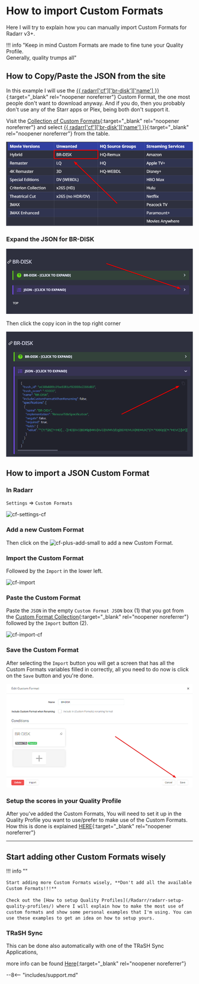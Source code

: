 # How to import Custom Formats

Here I will try to explain how you can manually import Custom Formats for Radarr v3+.

!!! info "Keep in mind Custom Formats are made to fine tune your Quality Profile.<br>Generally, quality trumps all"

## How to Copy/Paste the JSON from the site

In this example I will use the [{{ radarr['cf']['br-disk']['name'] }}](/Radarr/Radarr-collection-of-custom-formats/#br-disk){:target="_blank" rel="noopener noreferrer"} Custom Format, the one most people don't want to download anyway. And if you do, then you probably don't use any of the Starr apps or Plex, being both don't support it.

Visit the [Collection of Custom Formats](/Radarr/Radarr-collection-of-custom-formats/){:target="_blank" rel="noopener noreferrer"} and select [{{ radarr['cf']['br-disk']['name'] }}](/Radarr/Radarr-collection-of-custom-formats/#br-disk){:target="_blank" rel="noopener noreferrer"} from the table.

![cf-table-select-brdisk](images/cf-table-select-brdisk.png)

### Expand the JSON for BR-DISK

![cf-json-expand](images/cf-json-expand.png)

Then click the copy icon in the top right corner

![cf-json-copy-paste](images/cf-json-copy-paste.png)

## How to import a JSON Custom Format

### In Radarr

`Settings` => `Custom Formats`

![cf-settings-cf](images/cf-settings-cf.png)

### Add a new Custom Format

Then click on the ![cf-plus-add-small](images/cf-plus-add-small.png) to add a new Custom Format.

### Import the Custom Format

Followed by the `Import` in the lower left.

![cf-import](images/cf-import.png)

### Paste the Custom Format

Paste the `JSON` in the empty `Custom Format JSON` box (1) that you got from the [Custom Format Collection](/Radarr/Radarr-collection-of-custom-formats/){:target="_blank" rel="noopener noreferrer"} followed by the `Import` button (2).

![cf-import-cf](images/cf-import-cf.png)

### Save the Custom Format

After selecting the `Import` button you will get a screen that has all the Custom Formats variables filled in correctly,
all you need to do now is click on the `Save` button and you're done.

![cf-import-done](images/cf-import-done.png)

### Setup the scores in your Quality Profile

After you've added the Custom Formats, You will need to set it up in the Quality Profile you want to use/prefer to make use of the Custom Formats.
How this is done is explained [HERE](/Radarr/radarr-setup-quality-profiles/#basics){:target="_blank" rel="noopener noreferrer"}

------

## Start adding other Custom Formats wisely

!!! info ""

    Start adding more Custom Formats wisely, **Don't add all the available Custom Formats!!!**

    Check out the [How to setup Quality Profiles](/Radarr/radarr-setup-quality-profiles/) where I will explain how to make the most use of custom formats and show some personal examples that I'm using. You can use these examples to get an idea on how to setup yours.

### TRaSH Sync

This can be done also automatically with one of the TRaSH Sync Applications,

more info can be found [Here](/Misc/trash-sync/){:target="_blank" rel="noopener noreferrer"}

--8<-- "includes/support.md"
